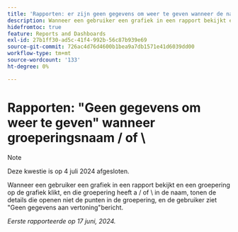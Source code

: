 ```yaml
---
title: 'Rapporten: er zijn geen gegevens om weer te geven wanneer de naam van het groeperen een slash of backslash heeft'
description: Wanneer een gebruiker een grafiek in een rapport bekijkt en een groepering op de grafiek klikt, en die groepering een voorwaartse of achterschuine streep in de naam heeft, tonen de details die open niet de punten in de groepering, en de gebruiker ziet Geen gegevens aan vertoningsbericht.
hidefromtoc: true
feature: Reports and Dashboards
exl-id: 27b1ff30-ad5c-41f4-992b-56c87b939e69
source-git-commit: 726ac4d76d4600b1bea9a7db1571e41d6039dd00
workflow-type: tm+mt
source-wordcount: '133'
ht-degree: 0%

---
```


# Rapporten: &quot;Geen gegevens om weer te geven&quot; wanneer groeperingsnaam / of \

>[!NOTE]
>
>Deze kwestie is op 4 juli 2024 afgesloten.

Wanneer een gebruiker een grafiek in een rapport bekijkt en een groepering op de grafiek klikt, en die groepering heeft a / of \ in de naam, tonen de details die openen niet de punten in de groepering, en de gebruiker ziet &quot;Geen gegevens aan vertoning&quot;bericht.

_Eerste rapporteerde op 17 juni, 2024._
